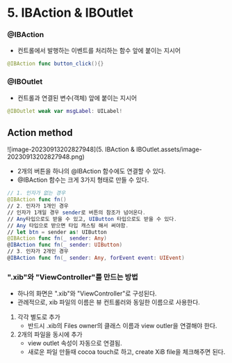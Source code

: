 # 5. IBAction & IBOutlet

### @IBAction

- 컨트롤에서 발행하는 이벤트를 처리하는 함수 앞에 붙이는 지시어

```swift
@IBAction func button_click(){}
```

### @IBOutlet

- 컨트롤과 연결된 변수(객체) 앞에 붙이는 지시어

```swift
@IBOutlet weak var msgLabel: UILabel!
```



## Action method

![image-20230913202827948](5. IBAction & IBOutlet.assets/image-20230913202827948.png)

- 2개의 버튼을 하나의 @IBAction 함수에도 연결할 수 있다.
- @IBAction 함수는 크게 3가지 형태로 만들 수 있다.

```swift
// 1. 인자가 없는 경우
@IBAction func fn()
// 2. 인자가 1개인 경우
// 인자가 1개일 경우 sender로 버튼의 참조가 넘어온다.
// Any타입으로도 받을 수 있고, UIButton 타입으로도 받을 수 있다.
// Any 타입으로 받으면 타입 캐스팅 해서 써야함.
// let btn = sender as! UIButton
@IBAction func fn(_ sender: Any)
@IBAction func fn(_ sender: UIButton)
// 3. 인자가 2개인 경우
@IBAction func fn(_ sender: Any, forEvent event: UIEvent)

```



### ".xib"와 "ViewController"를 만드는 방법

- 하나의 화면은 ".xib"와 "ViewController"로 구성된다.
- 관례적으로, xib 파일의 이름은 뷰 컨트롤러와 동일한 이름으로 사용한다.

1. 각각 별도로 추가
   - 반드시 .xib의 Files owner의 클래스 이름과 view outler을 연결해야 한다.
2. 2개의 파일을 동시에 추가
   - view outlet 속성이 자동으로 연결됨.
   - 새로운 파일 만들때 cocoa touch로 하고, create XiB file을 체크해주면 된다.


